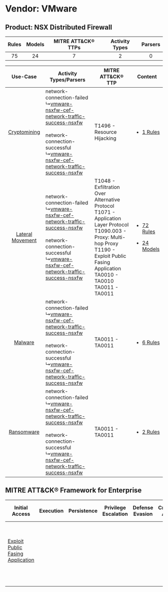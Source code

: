 Vendor: VMware
==============
Product: NSX Distributed Firewall
---------------------------------
| Rules | Models | MITRE ATT&CK® TTPs | Activity Types | Parsers |
|:-----:|:------:|:------------------:|:--------------:|:-------:|
|  75   |   24   |         7          |       2        |    0    |

|    Use-Case    | Activity Types/Parsers    | MITRE ATT&CK® TTP    | Content    |
|:----:| ---- | ---- | ---- |
|     [Cryptomining](../../../UseCases/uc_cryptomining.md)     |  network-connection-failed<br> ↳[vmware-nsxfw-cef-network-traffic-success-nsxfw](Ps/pC_vmwarensxfwcefnetworktrafficsuccessnsxfw.md)<br><br> network-connection-successful<br> ↳[vmware-nsxfw-cef-network-traffic-success-nsxfw](Ps/pC_vmwarensxfwcefnetworktrafficsuccessnsxfw.md)<br> | T1496 - Resource Hijacking<br>    | [<ul><li>1 Rules</li></ul>](RM/r_m_vmware_nsx_distributed_firewall_Cryptomining.md)    |
| [Lateral Movement](../../../UseCases/uc_lateral_movement.md) |  network-connection-failed<br> ↳[vmware-nsxfw-cef-network-traffic-success-nsxfw](Ps/pC_vmwarensxfwcefnetworktrafficsuccessnsxfw.md)<br><br> network-connection-successful<br> ↳[vmware-nsxfw-cef-network-traffic-success-nsxfw](Ps/pC_vmwarensxfwcefnetworktrafficsuccessnsxfw.md)<br> | T1048 - Exfiltration Over Alternative Protocol<br>T1071 - Application Layer Protocol<br>T1090.003 - Proxy: Multi-hop Proxy<br>T1190 - Exploit Public Fasing Application<br>TA0010 - TA0010<br>TA0011 - TA0011<br> | [<ul><li>72 Rules</li></ul><ul><li>24 Models</li></ul>](RM/r_m_vmware_nsx_distributed_firewall_Lateral_Movement.md) |
|          [Malware](../../../UseCases/uc_malware.md)          |  network-connection-failed<br> ↳[vmware-nsxfw-cef-network-traffic-success-nsxfw](Ps/pC_vmwarensxfwcefnetworktrafficsuccessnsxfw.md)<br><br> network-connection-successful<br> ↳[vmware-nsxfw-cef-network-traffic-success-nsxfw](Ps/pC_vmwarensxfwcefnetworktrafficsuccessnsxfw.md)<br> | TA0011 - TA0011<br>    | [<ul><li>6 Rules</li></ul>](RM/r_m_vmware_nsx_distributed_firewall_Malware.md)    |
|       [Ransomware](../../../UseCases/uc_ransomware.md)       |  network-connection-failed<br> ↳[vmware-nsxfw-cef-network-traffic-success-nsxfw](Ps/pC_vmwarensxfwcefnetworktrafficsuccessnsxfw.md)<br><br> network-connection-successful<br> ↳[vmware-nsxfw-cef-network-traffic-success-nsxfw](Ps/pC_vmwarensxfwcefnetworktrafficsuccessnsxfw.md)<br> | TA0011 - TA0011<br>    | [<ul><li>2 Rules</li></ul>](RM/r_m_vmware_nsx_distributed_firewall_Ransomware.md)    |

MITRE ATT&CK® Framework for Enterprise
--------------------------------------
| Initial Access                                                                         | Execution | Persistence | Privilege Escalation | Defense Evasion | Credential Access | Discovery | Lateral Movement | Collection | Command and Control                                                                                                                                                                                                      | Exfiltration                                                                                | Impact                                                                  |
| -------------------------------------------------------------------------------------- | --------- | ----------- | -------------------- | --------------- | ----------------- | --------- | ---------------- | ---------- | ------------------------------------------------------------------------------------------------------------------------------------------------------------------------------------------------------------------------ | ------------------------------------------------------------------------------------------- | ----------------------------------------------------------------------- |
| [Exploit Public Fasing Application](https://attack.mitre.org/techniques/T1190)<br><br> |           |             |                      |                 |                   |           |                  |            | [Proxy: Multi-hop Proxy](https://attack.mitre.org/techniques/T1090/003)<br><br>[Application Layer Protocol](https://attack.mitre.org/techniques/T1071)<br><br>[Proxy](https://attack.mitre.org/techniques/T1090)<br><br> | [Exfiltration Over Alternative Protocol](https://attack.mitre.org/techniques/T1048)<br><br> | [Resource Hijacking](https://attack.mitre.org/techniques/T1496)<br><br> |